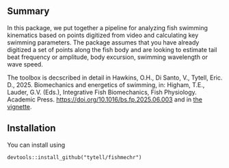 ## Summary

In this package, we put together a pipeline for analyzing fish swimming kinematics based on points digitized from video and calculating key swimming parameters. The package assumes that you have already digitized a set of points along the fish body and are looking to estimate tail beat frequency or amplitude, body excursion, swimming wavelength or wave speed.

The toolbox is decscribed in detail in Hawkins, O.H., Di Santo, V., Tytell, Eric. D., 2025. Biomechanics and energetics of swimming, in: Higham, T.E., Lauder, G.V. (Eds.), Integrative Fish Biomechanics, Fish Physiology. Academic Press. https://doi.org/10.1016/bs.fp.2025.06.003 and in [the vignette](https://tytell.github.io/fishmechr/articles/fishmechr.html).

## Installation

You can install using
```
devtools::install_github("tytell/fishmechr")
```




